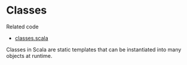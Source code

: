 # Classes

Related code
- [classes.scala](classes.scala)

Classes in Scala are static templates that can be instantiated into many objects at runtime.
